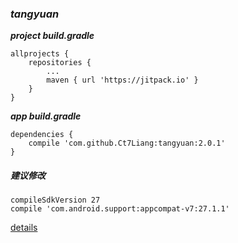 ### ***tangyuan***

***project build.gradle***
```
allprojects {
    repositories {
    	...
    	maven { url 'https://jitpack.io' }
    }
}
```
***app* *build.gradle***
```
dependencies {
    compile 'com.github.Ct7Liang:tangyuan:2.0.1'
}
```
##### 建议修改
```
compileSdkVersion 27
compile 'com.android.support:appcompat-v7:27.1.1'
```


[details](https://github.com/Ct7Liang/tangyuan/blob/master/DETAIL.md)
